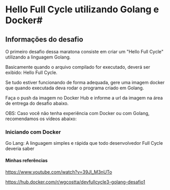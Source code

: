 # Hello Full Cycle utilizando Golang e Docker#

## Informações do desafio
O primeiro desafio dessa maratona consiste em criar um "Hello Full Cycle" utilizando a linguagem Golang.

Basicamente quando o arquivo compilado for executado, deverá ser exibido: Hello Full Cycle.

Se tudo estiver funcionando de forma adequada, gere uma imagem docker que quando executada deva rodar o programa criado em Golang.

Faça o push da imagem no Docker Hub e informe a url da imagem na área de entrega do desafio abaixo.

OBS: Caso você não tenha experiência com Docker ou com Golang, recomendamos os vídeos abaixo:

### Iniciando com Docker
Go Lang: A linguagem simples e rápida que todo desenvolvedor Full Cycle deveria saber

#### Minhas referências

https://www.youtube.com/watch?v=39Jl_M3nUTo


https://hub.docker.com/r/wgcostta/devfullcycle3-golang-desafio1